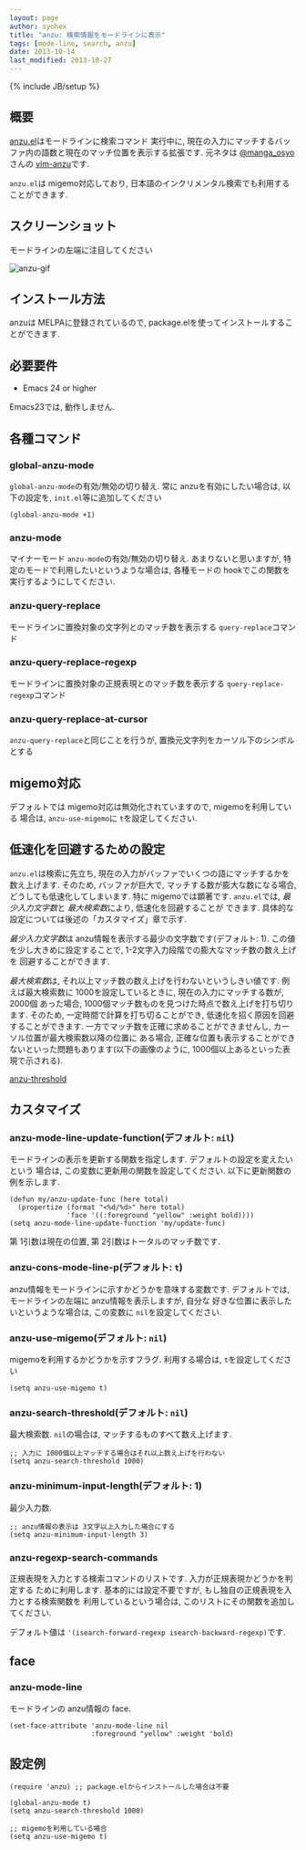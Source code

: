 ```yaml
---
layout: page
author: syohex
title: "anzu: 検索情報をモードラインに表示"
tags: [mode-line, search, anzu]
date: 2013-10-14
last_modified: 2013-10-27
---
```

{% include JB/setup %}

## 概要

[anzu.el](https://github.com/syohex/emacs-anzu)はモードラインに検索コマンド
実行中に, 現在の入力にマッチするバッファ内の語数と現在のマッチ位置を表示する拡張です.
元ネタは [@manga_osyo](https://twitter.com/manga_osyo)さんの [vim-anzu](https://github.com/osyo-manga/vim-anzu)です.


`anzu.el`は migemo対応しており, 日本語のインクリメンタル検索でも利用することができます.


## スクリーンショット
モードラインの左端に注目してください

![anzu-gif](https://github.com/syohex/emacs-anzu/raw/master/image/anzu.gif)


## インストール方法

anzuは MELPAに登録されているので, package.elを使ってインストールすることができます.


## 必要要件

* Emacs 24 or higher

Emacs23では, 動作しません.


## 各種コマンド

### global-anzu-mode

`global-anzu-mode`の有効/無効の切り替え. 常に anzuを有効にしたい場合は,
以下の設定を, `init.el`等に追加してください

```common-lisp
(global-anzu-mode +1)
```

### anzu-mode

マイナーモード `anzu-mode`の有効/無効の切り替え. あまりないと思いますが,
特定のモードで利用したいというような場合は, 各種モードの hookでこの関数を
実行するようにしてください.

### anzu-query-replace

モードラインに置換対象の文字列とのマッチ数を表示する `query-replace`コマンド

### anzu-query-replace-regexp

モードラインに置換対象の正規表現とのマッチ数を表示する `query-replace-regexp`コマンド

### anzu-query-replace-at-cursor

`anzu-query-replace`と同じことを行うが, 置換元文字列をカーソル下のシンボルとする


## migemo対応
デフォルトでは migemo対応は無効化されていますので, migemoを利用している
場合は, `anzu-use-migemo`に `t`を設定してください.


## 低速化を回避するための設定
`anzu.el`は検索に先立ち, 現在の入力がバッファでいくつの語にマッチするかを
数え上げます. そのため, バッファが巨大で, マッチする数が膨大な数になる場合,
どうしても低速化してしまいます. 特に migemoでは顕著です.
`anzu.el`では, *最少入力文字数*と *最大検索数*により, 低速化を回避することが
できます. 具体的な設定については後述の「カスタマイズ」章で示す.


*最少入力文字数*は anzu情報を表示する最少の文字数です(デフォルト: 1).
この値を少し大きめに設定することで, 1-2文字入力段階での膨大なマッチ数の数え上げを
回避することができます.


*最大検索数*は, それ以上マッチ数の数え上げを行わないというしきい値です.
例えば最大検索数に 1000を設定しているときに, 現在の入力にマッチする数が, 2000個
あった場合, 1000個マッチ数ものを見つけた時点で数え上げを打ち切ります. そのため,
一定時間で計算を打ち切ることができ, 低速化を招く原因を回避することができます.
一方でマッチ数を正確に求めることができませんし, カーソル位置が最大検索数以降の位置に
ある場合, 正確な位置も表示することができないといった問題もあります(以下の画像のように,
1000個以上あるといった表現で示される).


[anzu-threshold](https://github.com/syohex/emacs-anzu/blob/master/image/anzu-threshold.png)


## カスタマイズ

### anzu-mode-line-update-function(デフォルト: `nil`)

モードラインの表示を更新する関数を指定します. デフォルトの設定を変えたいという
場合は, この変数に更新用の関数を設定してください. 以下に更新関数の例を示します.

```common-lisp
(defun my/anzu-update-func (here total)
  (propertize (format "<%d/%d>" here total)
              'face '((:foreground "yellow" :weight bold))))
(setq anzu-mode-line-update-function 'my/update-func)
```

第 1引数は現在の位置, 第 2引数はトータルのマッチ数です.


### anzu-cons-mode-line-p(デフォルト: `t`)
anzu情報をモードラインに示すかどうかを意味する変数です.
デフォルトでは, モードラインの左端に anzu情報を表示しますが, 自分な
好きな位置に表示したいというような場合は, この変数に `nil`を設定してください.


### anzu-use-migemo(デフォルト: `nil`)
migemoを利用するかどうかを示すフラグ. 利用する場合は, `t`を設定してください

```common-lisp
(setq anzu-use-migemo t)
```

### anzu-search-threshold(デフォルト: `nil`)
最大検索数. `nil`の場合は, マッチするものすべて数え上げます.

```common-lisp
;; 入力に 1000個以上マッチする場合はそれ以上数え上げを行わない
(setq anzu-search-threshold 1000)
```


### anzu-minimum-input-length(デフォルト: 1)
最少入力数.

```common-lisp
;; anzu情報の表示は 3文字以上入力した場合にする
(setq anzu-minimum-input-length 3)
```


### anzu-regexp-search-commands
正規表現を入力とする検索コマンドのリストです. 入力が正規表現かどうかを判定する
ために利用します. 基本的には設定不要ですが, もし独自の正規表現を入力とする検索関数を
利用しているという場合は, このリストにその関数を追加してください.


デフォルト値は `'(isearch-forward-regexp isearch-backward-regexp)`です.


## face

### anzu-mode-line
モードラインの anzu情報の face.

```common-lisp
(set-face-attribute 'anzu-mode-line nil
                    :foreground "yellow" :weight 'bold)
```

## 設定例

```common-lisp
(require 'anzu) ;; package.elからインストールした場合は不要

(global-anzu-mode t)
(setq anzu-search-threshold 1000)

;; migemoを利用している場合
(setq anzu-use-migemo t)
```
